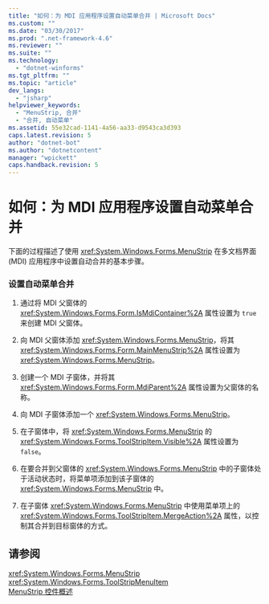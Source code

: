 ```yaml
---
title: "如何：为 MDI 应用程序设置自动菜单合并 | Microsoft Docs"
ms.custom: ""
ms.date: "03/30/2017"
ms.prod: ".net-framework-4.6"
ms.reviewer: ""
ms.suite: ""
ms.technology: 
  - "dotnet-winforms"
ms.tgt_pltfrm: ""
ms.topic: "article"
dev_langs: 
  - "jsharp"
helpviewer_keywords: 
  - "MenuStrip, 合并"
  - "合并, 自动菜单"
ms.assetid: 55e32cad-1141-4a56-aa33-d9543ca3d393
caps.latest.revision: 5
author: "dotnet-bot"
ms.author: "dotnetcontent"
manager: "wpickett"
caps.handback.revision: 5
---
```

# 如何：为 MDI 应用程序设置自动菜单合并
下面的过程描述了使用 <xref:System.Windows.Forms.MenuStrip> 在多文档界面 \(MDI\) 应用程序中设置自动合并的基本步骤。  
  
### 设置自动菜单合并  
  
1.  通过将 MDI 父窗体的 <xref:System.Windows.Forms.Form.IsMdiContainer%2A> 属性设置为 `true` 来创建 MDI 父窗体。  
  
2.  向 MDI 父窗体添加 <xref:System.Windows.Forms.MenuStrip>，将其 <xref:System.Windows.Forms.Form.MainMenuStrip%2A> 属性设置为 <xref:System.Windows.Forms.MenuStrip>。  
  
3.  创建一个 MDI 子窗体，并将其 <xref:System.Windows.Forms.Form.MdiParent%2A> 属性设置为父窗体的名称。  
  
4.  向 MDI 子窗体添加一个 <xref:System.Windows.Forms.MenuStrip>。  
  
5.  在子窗体中，将 <xref:System.Windows.Forms.MenuStrip> 的 <xref:System.Windows.Forms.ToolStripItem.Visible%2A> 属性设置为 `false`。  
  
6.  在要合并到父窗体的 <xref:System.Windows.Forms.MenuStrip> 中的子窗体处于活动状态时，将菜单项添加到该子窗体的 <xref:System.Windows.Forms.MenuStrip> 中。  
  
7.  在子窗体 <xref:System.Windows.Forms.MenuStrip> 中使用菜单项上的 <xref:System.Windows.Forms.ToolStripItem.MergeAction%2A> 属性，以控制其合并到目标窗体的方式。  
  
## 请参阅  
 <xref:System.Windows.Forms.MenuStrip>   
 <xref:System.Windows.Forms.ToolStripMenuItem>   
 [MenuStrip 控件概述](../../../../docs/framework/winforms/controls/menustrip-control-overview-windows-forms.md)